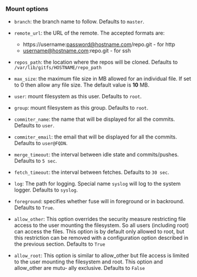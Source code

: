 ### Mount options
* `branch`: the branch name to follow. Defaults to `master`.

* `remote_url`: the URL of the remote. The accepted formats are:

    * https://username:password@hostname.com/repo.git - for http
    * username@hostname.com:repo.git - for ssh

* `repos_path`: the location where the repos will be cloned. Defaults to `/var/lib/gitfs/HOSTNAME/repo_path`

* `max_size`: the maximum file size in MB allowed for an individual file. If
set to 0 then allow any file size.  The default value is __10__ MB.
* `user`: mount filesystem as this user. Defaults to `root`.
* `group`: mount filesystem as this group. Defaults to `root`.
* `commiter_name`: the name that will be displayed for all the commits. Defaults
to `user`.
* `commiter_email`: the email that will be displayed for all the commits. Defaults
to `user@FQDN`.
* `merge_timeout`: the interval between idle state and commits/pushes.
Defaults to `5 sec`.
* `fetch_timeout`: the interval between fetches. Defaults to `30 sec`.
* `log`: The path for logging. Special name `syslog` will log to the system logger. Defaults to `syslog`.
* `foreground`: specifies whether fuse will in foreground or in backround. Defaults
to `True`.
* `allow_other`:  This option overrides the security measure restricting file access to the user mounting the filesystem.  So all users (including root) can access the files. This option is by default only allowed to root, but this restriction can be removed with a configuration option described in the previous section. Defaults to `True`
* `allow_root`: This option is similar to allow_other but file access is limited to the user mounting the filesystem and root. This option and allow_other are mutu‐ ally exclusive. Defaults to `False`

